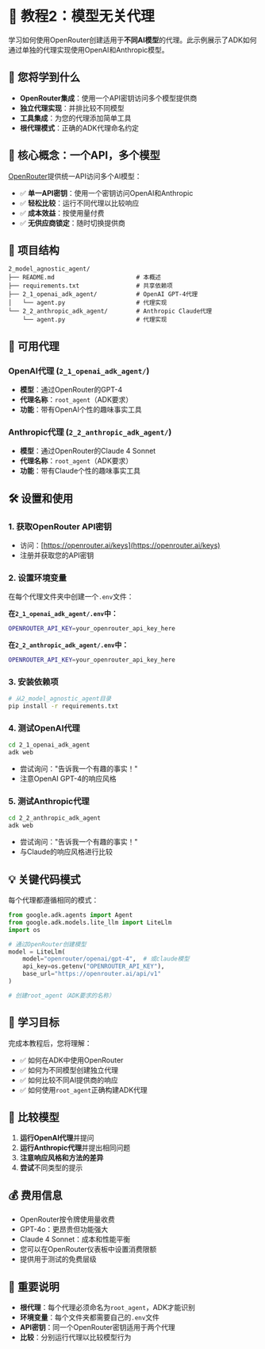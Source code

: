 # 🎯 教程2：模型无关代理

学习如何使用OpenRouter创建适用于**不同AI模型**的代理。此示例展示了ADK如何通过单独的代理实现使用OpenAI和Anthropic模型。

## 🎯 您将学到什么

- **OpenRouter集成**：使用一个API密钥访问多个模型提供商
- **独立代理实现**：并排比较不同模型
- **工具集成**：为您的代理添加简单工具
- **根代理模式**：正确的ADK代理命名约定

## 🧠 核心概念：一个API，多个模型

[OpenRouter](https://openrouter.ai/)提供统一API访问多个AI模型：
- ✅ **单一API密钥**：使用一个密钥访问OpenAI和Anthropic
- ✅ **轻松比较**：运行不同代理以比较响应
- ✅ **成本效益**：按使用量付费
- ✅ **无供应商锁定**：随时切换提供商

## 📁 项目结构

```
2_model_agnostic_agent/
├── README.md                       # 本概述
├── requirements.txt                # 共享依赖项
├── 2_1_openai_adk_agent/           # OpenAI GPT-4代理
│   └── agent.py                    # 代理实现
└── 2_2_anthropic_adk_agent/        # Anthropic Claude代理
    └── agent.py                    # 代理实现
```

## 🔧 可用代理

### **OpenAI代理** (`2_1_openai_adk_agent/`)
- **模型**：通过OpenRouter的GPT-4
- **代理名称**：`root_agent`（ADK要求）
- **功能**：带有OpenAI个性的趣味事实工具

### **Anthropic代理** (`2_2_anthropic_adk_agent/`)
- **模型**：通过OpenRouter的Claude 4 Sonnet
- **代理名称**：`root_agent`（ADK要求）
- **功能**：带有Claude个性的趣味事实工具

## 🛠️ 设置和使用

### 1. **获取OpenRouter API密钥**
- 访问：[https://openrouter.ai/keys](https://openrouter.ai/keys)
- 注册并获取您的API密钥

### 2. **设置环境变量**
在每个代理文件夹中创建一个`.env`文件：

**在`2_1_openai_adk_agent/.env`中：**
```bash
OPENROUTER_API_KEY=your_openrouter_api_key_here
```

**在`2_2_anthropic_adk_agent/.env`中：**
```bash
OPENROUTER_API_KEY=your_openrouter_api_key_here
```

### 3. **安装依赖项**
```bash
# 从2_model_agnostic_agent目录
pip install -r requirements.txt
```

### 4. **测试OpenAI代理**
```bash
cd 2_1_openai_adk_agent
adk web
```
- 尝试询问："告诉我一个有趣的事实！"
- 注意OpenAI GPT-4的响应风格

### 5. **测试Anthropic代理**
```bash
cd 2_2_anthropic_adk_agent
adk web
```
- 尝试询问："告诉我一个有趣的事实！"
- 与Claude的响应风格进行比较

## 💡 关键代码模式

每个代理都遵循相同的模式：

```python
from google.adk.agents import Agent
from google.adk.models.lite_llm import LiteLlm
import os

# 通过OpenRouter创建模型
model = LiteLlm(
    model="openrouter/openai/gpt-4",  # 或claude模型
    api_key=os.getenv("OPENROUTER_API_KEY"),
    base_url="https://openrouter.ai/api/v1"
)

# 创建root_agent（ADK要求的名称）
```

## 🎯 学习目标

完成本教程后，您将理解：
- ✅ 如何在ADK中使用OpenRouter
- ✅ 如何为不同模型创建独立代理
- ✅ 如何比较不同AI提供商的响应
- ✅ 如何使用`root_agent`正确构建ADK代理

## 🔄 比较模型

1. **运行OpenAI代理**并提问
2. **运行Anthropic代理**并提出相同问题
3. **注意响应风格和方法的差异**
4. **尝试**不同类型的提示

## 💰 费用信息

- OpenRouter按令牌使用量收费
- GPT-4o：更昂贵但功能强大
- Claude 4 Sonnet：成本和性能平衡
- 您可以在OpenRouter仪表板中设置消费限额
- 提供用于测试的免费层级

## 🚨 重要说明

- **根代理**：每个代理必须命名为`root_agent`，ADK才能识别
- **环境变量**：每个文件夹都需要自己的`.env`文件
- **API密钥**：同一个OpenRouter密钥适用于两个代理
- **比较**：分别运行代理以比较模型行为